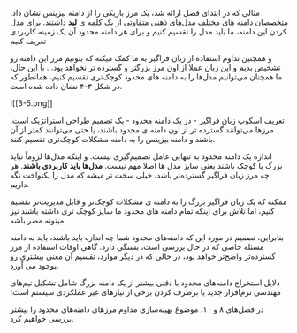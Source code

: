 مثالی که در ابتدای فصل ارائه شد، یک مرز باریکی را از دامنه بیزینس نشان داد. متخصصان دامنه های مختلف مدل‌های ذهنی متفاوتی از یک کلمه ی **لید** داشتند. برای مدل کردن  این دامنه، ما باید مدل را تقسیم کنیم و برای هر دامنه محدود آن یک زمینه کاربردی تعریف کنیم

و همچنین تداوم استفاده از زبان فراگیر به ما کمک میکنه که بتونیم مرز این دامنه رو تشخیص بدیم و این زبان عملا از اون مرز بزرگتر و گسترده تر نخواهد بود.
. با این حال، ما همچنان می‌توانیم مدل‌ها را به دامنه های محدود کوچک‌تری تقسیم کنیم، همانطور که در شکل ۳-۴ نشان داده شده است.

![[3-5.png]]

تعریف اسکوپ زبان فراگیر - در یک دامنه محدود - یک تصمیم طراحی استراتژیک است. مرزها می‌توانند گسترده تر از اون دامنه ی محدود باشند، یا حتی می‌توانند کمتر از آن باشند و دامنه بیزینس را به دامنه‌ مشکلات کوچک‌تری تقسیم کنند.

اندازه یک دامنه محدود به تنهایی عامل تصمیم‌گیری نیست. و اینکه مدل‌ها لزوماً نباید بزرگ یا کوچک باشند یعنی سایز مدل ها اصلا مهم نیست. **مدل‌ها باید کاربردی باشند**. هر چه مرز زبان فراگیر گسترده‌تر باشد، خیلی سخت تر میشه که مدل را یکنواخت نگه داریم.

ممکنه که یک زبان فراگیر بزرگ را به دامنه ی مشکلات کوچک‌تر و قابل مدیریت‌تر تقسیم کنیم، اما تلاش برای اینکه تمام دامنه های محدود ما سایز کوچک تری داشته باشند نیز میتونه مضر باشه.

بنابراین، تصمیم در مورد این که دامنه‌های محدود شما چه اندازه باید باشند، باید به دامنه مسئله خاصی که در حال بررسی است، بستگی دارد. گاهی اوقات استفاده از مرز گسترده‌تر واضح‌تر خواهد بود، در حالی که در دیگر موارد، تقسیم آن معنی بیشتری رو بوجود می آورد.

دلایل استخراج دامنه‌های محدود با دقتی بیشتر از یک دامنه بزرگ شامل تشکیل تیم‌های مهندسی نرم‌افزار جدید یا برطرف کردن برخی از نیازهای غیر عملکردی سیستم است؛

در فصل‌های ۸ و ۱۰، موضوع بهینه‌سازی مداوم مرزهای دامنه‌های محدود را بیشتر بررسی خواهیم کرد.